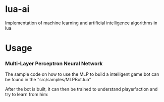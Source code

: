 # lua-ai
Implementation of machine learning and artificial intelligence algorithms in lua

# Usage

### Multi-Layer Perceptron Neural Network

The sample code on how to use the MLP to build a intelligent game bot can be found in the "src/samples/MLPBot.lua"

After the bot is built, it can then be trained to understand player'action and try to learn from him:


